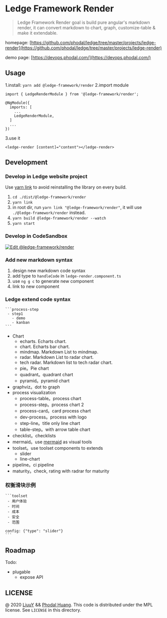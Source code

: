 # Ledge Framework Render

> Ledge Framework Render goal is build pure angular's markdown render, it can convert markdown to chart, graph, customize-table & make it extendable.

homepage: [https://github.com/phodal/ledge/tree/master/projects/ledge-render](https://github.com/phodal/ledge/tree/master/projects/ledge-render)

demo page: [https://devops.phodal.com/](https://devops.phodal.com/)

## Usage

1.install: `yarn add @ledge-framework/render`
2.import module

```
import { LedgeRenderModule } from '@ledge-framework/render';

@NgModule({
  imports: [
    ...
    LedgeRenderModule,
  ]
  ...
})
```

3.use it

```
<ledge-render [content]="content"></ledge-render>
```

## Development

### Develop in Ledge website project

Use [yarn link](https://classic.yarnpkg.com/en/docs/cli/link/) to avoid reinstalling the library on every build.

1. `cd ./dist/@ledge-framework/render`
2. `yarn link`
3. in root dir, run `yarn link "@ledge-framework/render"`, it will use `./@ledge-framework/render` instead.
4. `yarn build @ledge-framework/render --watch`
5. `yarn start`

### Develop in CodeSandbox

[![Edit @ledge-framework/render](https://codesandbox.io/static/img/play-codesandbox.svg)](https://codesandbox.io/s/ledge-frameworkrender-349x9?fontsize=14&hidenavigation=1&theme=dark)

### Add new markdown syntax

1. design new markdown code syntax
2. add type to `handleCode` in `ledge-render.component.ts`
3. use `ng g c` to generate new component
4. link to new component

### Ledge extend code syntax

````
```process-step
 - step1
   - demo
   - kanban
```
````

- Chart
  - echarts. Echarts chart.
  - chart. Echarts bar chart.
  - mindmap. Markdown List to mindmap.
  - radar. Markdown List to radar chart.
  - tech radar. Markdown list to tech radar chart.
  - pie。Pie chart
  - quadrant。quadrant chart
  - pyramid。pyramid chart
- graphviz。dot to graph
- process visualization
  - process-table。process chart
  - process-step。process chart 2
  - process-card。card process chart
  - dev-process。process with logo
  - step-line。title only line chart
  - table-step。with arrow table chart
- checklist。checklists
- mermaid。use [mermaid](https://mermaid-js.github.io/mermaid/) as visual tools
- toolset。use toolset components to extends
  - slider
  - line-chart
- pipeline。ci pipeline
- maturity。check, rating with radrar for maturity

### 权衡滑块示例

````
```toolset
 - 用户体验
 - 时间
 - 成本
 - 安全
 - 范围

config: {"type": "slider"}
```
````

## Roadmap

Todo:

- plugable
  - expose API

## LICENSE

@ 2020 [LiuuY](https://github.com/LiuuY) && [Phodal Huang](https://github.com/phodal). This code is distributed under the MPL license. See `LICENSE` in this directory.
